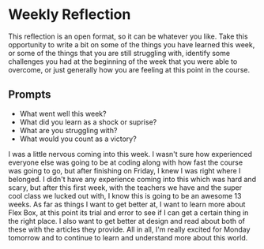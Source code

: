 # Weekly Reflection

This reflection is an open format, so it can be whatever you like. Take this opportunity to write a bit on some of the things you have learned this week, or some of the things that you are still struggling with, identify some challenges you had at the beginning of the week that you were able to overcome, or just generally how you are feeling at this point in the course.

## Prompts

- What went well this week?
- What did you learn as a shock or suprise?
- What are you struggling with?
- What would you count as a victory?

I was a little nervous coming into this week. I wasn't sure how experienced everyone else was going to be at coding along with how fast the course was going to go, but after finishing on Friday, I knew I was right where I belonged. I didn't have any experience coming into this which was hard and scary, but after this first week, with the teachers we have and the super cool class we lucked out with, I know this is going to be an awesome 13 weeks. As far as things I want to get better at, I want to learn more about Flex Box, at this point its trial and error to see if I can get a certain thing in the right place. I also want to get better at design and read about both of these with the articles they provide. All in all, I'm really excited for Monday tomorrow and to continue to learn and understand more about this world.
